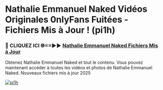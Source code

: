 # Nathalie Emmanuel Naked Vidéos Originales 0nlyFans Fuitées - Fichiers Mis à Jour ! (pi1h)

<h3>🔴 CLIQUEZ ICI 🌐==►► <a href="https://tinyurl.com/2pmr4ezf" rel="nofollow">Nathalie Emmanuel Naked Fichiers Mis à Jour</a></h3>

Obtenez Nathalie Emmanuel Naked et tout le contenu. Vous pouvez maintenant accéder à toutes les vidéos et photos de Nathalie Emmanuel Naked. Nouveaux fichiers mis à jour 2025

[![pi1h](https://i.imgur.com/6SNvagu.gif)](https://tinyurl.com/2pmr4ezf)
